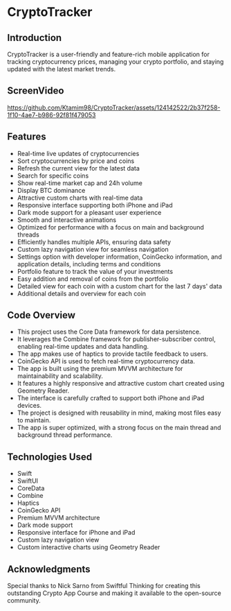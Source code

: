# CryptoTracker
## Introduction
CryptoTracker is a user-friendly and feature-rich mobile application for tracking cryptocurrency prices, managing your crypto portfolio, and staying updated with the latest market trends.

## ScreenVideo

https://github.com/Ktamim98/CryptoTracker/assets/124142522/2b37f258-1f10-4ae7-b986-92f81f479053


## Features
- Real-time live updates of cryptocurrencies
- Sort cryptocurrencies by price and coins
- Refresh the current view for the latest data
- Search for specific coins
- Show real-time market cap and 24h volume
- Display BTC dominance
- Attractive custom charts with real-time data
- Responsive interface supporting both iPhone and iPad
- Dark mode support for a pleasant user experience
- Smooth and interactive animations
- Optimized for performance with a focus on main and background threads
- Efficiently handles multiple APIs, ensuring data safety
- Custom lazy navigation view for seamless navigation
- Settings option with developer information, CoinGecko information, and application details, including terms and conditions
- Portfolio feature to track the value of your investments
- Easy addition and removal of coins from the portfolio
- Detailed view for each coin with a custom chart for the last 7 days' data
- Additional details and overview for each coin

## Code Overview
- This project uses the Core Data framework for data persistence.
- It leverages the Combine framework for publisher-subscriber control, enabling real-time updates and data handling.
- The app makes use of haptics to provide tactile feedback to users.
- CoinGecko API is used to fetch real-time cryptocurrency data.
- The app is built using the premium MVVM architecture for maintainability and scalability.
- It features a highly responsive and attractive custom chart created using Geometry Reader.
- The interface is carefully crafted to support both iPhone and iPad devices.
- The project is designed with reusability in mind, making most files easy to maintain.
- The app is super optimized, with a strong focus on the main thread and background thread performance.

## Technologies Used
- Swift
- SwiftUI
- CoreData
- Combine
- Haptics
- CoinGecko API
- Premium MVVM architecture
- Dark mode support
- Responsive interface for iPhone and iPad
- Custom lazy navigation view
- Custom interactive charts using Geometry Reader

## Acknowledgments
Special thanks to Nick Sarno from Swiftful Thinking for creating this outstanding Crypto App Course and making it available to the open-source community.


